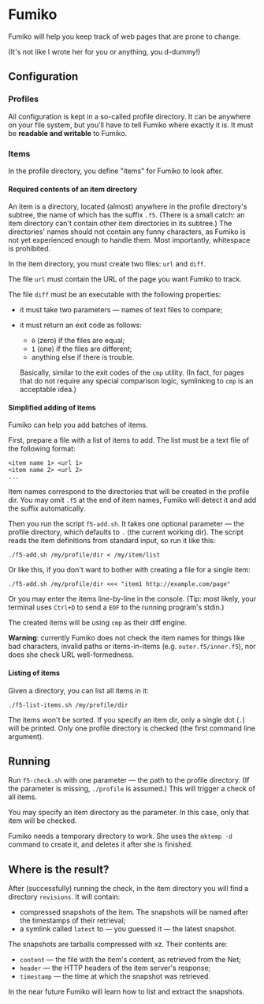 Fumiko
======

Fumiko will help you keep track of web pages that are prone to change.

(It's not like I wrote her for you or anything, you d-dummy!)


Configuration
-------------

### Profiles

All configuration is kept in a so-called profile directory.
It can be anywhere on your file system, but you'll have to tell Fumiko
where exactly it is. It must be **readable and writable** to Fumiko.

### Items

In the profile directory, you define "items" for Fumiko to look after.

#### Required contents of an item directory

An item is a directory, located (almost) anywhere in the profile
directory's subtree, the name of which has the suffix `.f5`. (There is
a small catch: an item directory can't contain other item directories
in its subtree.) The directories' names should not contain any funny
characters, as Fumiko is not yet experienced enough to handle them.
Most importantly, whitespace is prohibited.

In the item directory, you must create two files: `url` and `diff`.

The file `url` must contain the URL of the page you want Fumiko to
track.

The file `diff` must be an executable with the following properties:

  * it must take two parameters — names of text files to compare;
  * it must return an exit code as follows:
    
    - `0` (zero) if the files are equal;
    - `1` (one) if the files are different;
    - anything else if there is trouble.
    
    Basically, similar to the exit codes of the `cmp` utility.
    (In fact, for pages that do not require any special comparison
    logic, symlinking to `cmp` is an acceptable idea.)

#### Simplified adding of items

Fumiko can help you add batches of items.

First, prepare a file with a list of items to add. The list must be a
text file of the following format:

    <item name 1> <url 1>
    <item name 2> <url 2>
    ...

Item names correspond to the directories that will be created in the
profile dir. You may omit `.f5` at the end of item names, Fumiko will
detect it and add the suffix automatically.

Then you run the script `f5-add.sh`. It takes one optional parameter —
the profile directory, which defaults to `.` (the current working dir).
The script reads the item definitions from standard input, so run it
like this:

    ./f5-add.sh /my/profile/dir < /my/item/list

Or like this, if you don't want to bother with creating a file for a
single item:

    ./f5-add.sh /my/profile/dir <<< "item1 http://example.com/page"

Or you may enter the items line-by-line in the console. (Tip: most
likely, your terminal uses `Ctrl+D` to send a `EOF` to the running
program's stdin.)

The created items will be using `cmp` as their diff engine.

**Warning**: currently Fumiko does not check the item names for things
like bad characters, invalid paths or items-in-items (e.g.
`outer.f5/inner.f5`), nor does she check URL well-formedness.

#### Listing of items

Given a directory, you can list all items in it:

    ./f5-list-items.sh /my/profile/dir

The items won't be sorted. If you specify an item dir, only a single
dot (`.`) will be printed. Only one profile directory is checked (the
first command line argument).


Running
-------

Run `f5-check.sh` with one parameter — the path to the profile
directory. (If the parameter is missing, `./profile` is assumed.)
This will trigger a check of all items.

You may specify an item directory as the parameter. In this case, only
that item will be checked.

Fumiko needs a temporary directory to work. She uses the `mktemp -d`
command to create it, and deletes it after she is finished.

Where is the result?
--------------------

After (successfully) running the check, in the item directory you will
find a directory `revisions`. It will contain:

  * compressed snapshots of the item. The snapshots will be named after
    the timestamps of their retrieval;
  * a symlink called `latest` to — you guessed it — the latest snapshot.

The snapshots are tarballs compressed with xz. Their contents are:

  * `content` — the file with the item's content, as retrieved from the
    Net;
  * `header` — the HTTP headers of the item server's response;
  * `timestamp` — the time at which the snapshot was retrieved.

In the near future Fumiko will learn how to list and extract the
snapshots.
